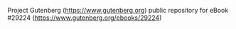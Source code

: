 Project Gutenberg (https://www.gutenberg.org) public repository for eBook #29224 (https://www.gutenberg.org/ebooks/29224)
